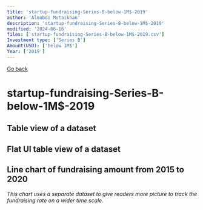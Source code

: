 ```yaml
---
title: 'startup-fundraising-Series-B-below-1M$-2019'
author: 'Almubdi Mutaikhan'
description: 'startup-fundraising-Series-B-below-1M$-2019'
modified: '2024-06-16'
files: ['startup-fundraising-Series-B-below-1M$-2019.csv']
Investment type: ['Series B']
Amount(USD): ['below 1M$']
Year: ['2019']
---
```


[Go back](/)

# startup-fundraising-Series-B-below-1M$-2019

## Table view of a dataset
<Table url="startup-fundraising-Series-B-below-1M$-2019.csv" />

## Flat UI table view of a dataset

<FlatUiTable
    url="startup-fundraising-Series-B-below-1M$-2019.csv"
/>

## Line chart of fundraising amount from 2015 to 2020
*This chart uses a separate dataset to give readers more picture to track the fundraising rate on a wider time scale.*

<LineChart
    title="Startup fundraising from 2015 to 2020"
    xAxis="Year"
    yAxis="Amount in USD"
    data="startup-fundraising-2015-2020.csv"
/>
